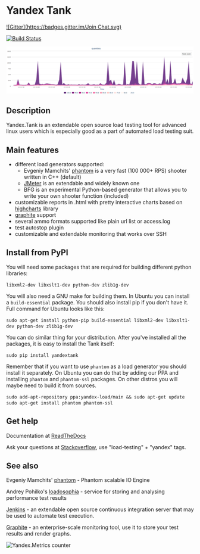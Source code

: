 
# Yandex Tank
[![Gitter](https://badges.gitter.im/Join Chat.svg)](https://gitter.im/yandex/yandex-tank?utm_source=badge&utm_medium=badge&utm_campaign=pr-badge&utm_content=badge)

[![Build Status](https://secure.travis-ci.org/yandex/yandex-tank.png?branch=master)](http://travis-ci.org/yandex/yandex-tank)

![Quantiles chart example](/logos/screen.png)

## Description
Yandex.Tank is an extendable open source load testing tool for advanced linux users which is especially good as a part of automated load testing suit.

## Main features
* different load generators supported:
  * Evgeniy Mamchits' [phantom](https://github.com/mamchits/phantom) is a very fast (100 000+ RPS) shooter written in C++ (default)
  * [JMeter](http://jmeter.apache.org/) is an extendable and widely known one
  * BFG is an experimental Python-based generator that allows you to write your own shooter function (included)
* customizable reports in .html with pretty interactive charts based on [highcharts](http://www.highcharts.com/) library
* [graphite](https://graphite.readthedocs.org/en/latest/overview.html) support
* several ammo formats supported like plain url list or access.log
* test autostop plugin
* customizable and extendable monitoring that works over SSH

## Install from PyPI
You will need some packages that are required for building different python libraries:
```
libxml2-dev libxslt1-dev python-dev zlib1g-dev
```
You will also need a GNU make for building them. In Ubuntu you can install a ```build-essential``` package. You should also install pip if you don't have it.
Full command for Ubuntu looks like this:
```
sudo apt-get install python-pip build-essential libxml2-dev libxslt1-dev python-dev zlib1g-dev
```
You can do similar thing for your distribution. After you've installed all the packages, it is easy to install the Tank itself:
```
sudo pip install yandextank
```
Remember that if you want to use ```phantom``` as a load generator you should install it separately. On Ubuntu you can do that by adding our PPA and installing ```phantom``` and ```phantom-ssl``` packages. On other distros you will maybe need to build it from sources.
```
sudo add-apt-repository ppa:yandex-load/main && sudo apt-get update
sudo apt-get install phantom phantom-ssl
```

## Get help
Documentation at [ReadTheDocs](https://yandextank.readthedocs.org/en/latest/)

Ask your questions at [Stackoverflow](https://stackoverflow.com/), use "load-testing" + "yandex" tags.

## See also
Evgeniy Mamchits' [phantom](https://github.com/mamchits/phantom) - Phantom scalable IO Engine

Andrey Pohilko's [loadosophia](https://loadosophia.org/) - service for storing and analysing performance test results

[Jenkins](https://jenkins-ci.org/) - an extendable open source continuous integration server that may be used to automate test execution.

[Graphite](https://graphite.readthedocs.org/en/latest/overview.html) - an enterprise-scale monitoring tool, use it to store your test results and render graphs.

![Yandex.Metrics counter](https://mc.yandex.ru/watch/17743264)
